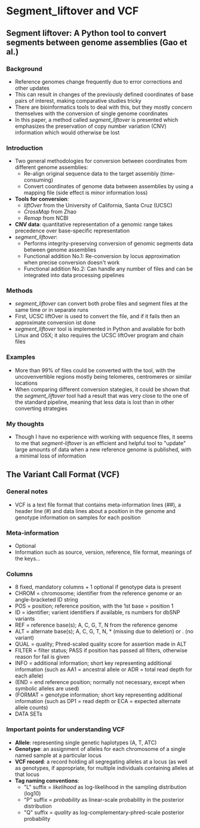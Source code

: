 # Segment_liftover and VCF

## Segment liftover: A Python tool to convert segments between genome assemblies (Gao et al.)

### Background
* Reference genomes change frequently due to error corrections and other updates
* This can result in changes of the previously defined coordinates of base pairs of interest, making comparative studies tricky
* There are bioinformatics tools to deal with this, but they mostly concern themselves with the conversion of single genome coordinates
* In this paper, a method called *segment_liftover* is presented which emphasizes the preservation of copy number variation (CNV) information which would otherwise be lost

### Introduction
* Two general methodologies for conversion between coordinates from different genome assemblies:
  * Re-align original sequence data to the target assembly (time-consuming)
  * Convert coordinates of genome data between assemblies by using a mapping file (side effect is minor information loss)
* **Tools for conversion**:
  * *liftOver* from the University of California, Santa Cruz (UCSC)
  * *CrossMap* from Zhao
  * *Remap* from NCBI
* **CNV data**: quantitative representation of a genomic range takes precedence over base-specific representation
* *segment_liftover*:
  * Performs integrity-preserving conversion of genomic segments data between genome assemblies
  * Functional addition No.1: Re-conversion by locus approximation when precise conversion doesn't work
  * Functional addition No.2: Can handle any number of files and can be integrated into data processing pipelines

### Methods
* *segment_liftover* can convert both probe files and segment files at the same time or in separate runs
* First, UCSC liftOver is used to convert the file, and if it fails then an approximate conversion ist done
* *segment_liftover* tool is implemented in Python and available for both Linux and OSX; it also requires the UCSC liftOver program and chain files

### Examples
* More than 99% of files could be converted with the tool, with the uncovenvertible regions mostly being telomeres, centromeres or similar locations
* When comparing different conversion stategies, it could be shown that the *segment_liftover* tool had a result that was very close to the one of the standard pipeline, meaning that less data is lost than in other converting strategies

### My thoughts
* Though I have no experience with working with sequence files, it seems to me that  *segment-liftover*  is an efficient and helpful tool to "update" large amounts of data when a new reference genome is published, with a minimal loss of information

## The Variant Call Format (VCF)

### General notes
* VCF is a text file format that contains meta-information lines (##), a header line (#) and data lines about a position in the genome and genotype information on samples for each position

### Meta-information
* Optional
* Information such as source, version, reference, file format, meanings of the keys...

### Columns
* 8 fixed, mandatory columns + 1 optional if genotype data is present
* CHROM = chromosome; identifier from the reference genome or an angle-bracketed ID string 
* POS = position; reference position, with the 1st base = position 1
* ID = identifier; varient identifiers if available, rs numbers for dbSNP variants
* REF = reference base(s); A, C, G, T, N from the reference genome
* ALT = alternate base(s); A, C, G, T, N, * (missing due to deletion) or . (no variant)
* QUAL = quality; Phred-scaled quality score for assertion made in ALT
* FILTER = filter status; PASS if position has passed all filters, otherwise reason for fail is given
* INFO = additional information; short key representing additional information (such as AA1 = ancestral allele or ADR = total read depth for each allele)
* (END = end reference position; normally not necessary, except when symbolic alleles are used)
* (FORMAT = genotype information; short key representing additional information (such as DP1 = read depth or ECA = expected alternate allele counts)
* DATA SETs

### Important points for understanding VCF
* **Allele**: representing single genetic haplotypes (A, T, ATC)
* **Genotype**: an assignment of alleles for each chromosome of a single named sample at a particular locus
* **VCF record**: a record holding all segregating alleles at a locus (as well as genotypes, if appropriate, for multiple individuals containing alleles at that locus
* **Tag naming conventions**:
  * "L" suffix = *likelihood* as log-likelihood in the sampling distribution (log10)
  * "P" suffix = *probability* as linear-scale probability in the posterior distribution
  * "Q" suffix = *quality* as log-complementary-phred-scale posterior probability
